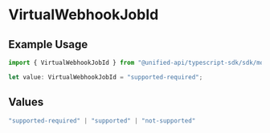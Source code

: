 # VirtualWebhookJobId

## Example Usage

```typescript
import { VirtualWebhookJobId } from "@unified-api/typescript-sdk/sdk/models/shared";

let value: VirtualWebhookJobId = "supported-required";
```

## Values

```typescript
"supported-required" | "supported" | "not-supported"
```